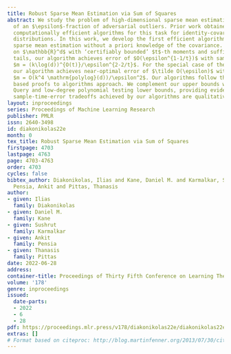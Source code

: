 ```yaml
---
title: Robust Sparse Mean Estimation via Sum of Squares
abstract: We study the problem of high-dimensional sparse mean estimation in the presence
  of an $\epsilon$-fraction of adversarial outliers. Prior work obtained sample and
  computationally efficient algorithms for this task for identity-covariance subgaussian
  distributions. In this work, we develop the first efficient algorithms for robust
  sparse mean estimation without a priori knowledge of the covariance. For distributions
  on $\mathbb{R}^d$ with ‘certifiably bounded’ $t$-th moments and sufficiently light
  tails, our algorithm achieves error of $O(\epsilon^{1-1/t})$ with sample complexity
  $m = (k\log(d))^{O(t)}/\epsilon^{2-2/t}$. For the special case of the Gaussian distribution,
  our algorithm achieves near-optimal error of $\tilde O(\epsilon)$ with sample complexity
  $m = O(k^4 \mathrm{polylog}(d))/\epsilon^2$. Our algorithms follow the Sum-of-Squares
  based proofs to algorithms approach. We complement our upper bounds with Statistical
  Query and low-degree polynomial testing lower bounds, providing evidence that the
  sample-time-error tradeoffs achieved by our algorithms are qualitatively best possible.
layout: inproceedings
series: Proceedings of Machine Learning Research
publisher: PMLR
issn: 2640-3498
id: diakonikolas22e
month: 0
tex_title: Robust Sparse Mean Estimation via Sum of Squares
firstpage: 4703
lastpage: 4763
page: 4703-4763
order: 4703
cycles: false
bibtex_author: Diakonikolas, Ilias and Kane, Daniel M. and Karmalkar, Sushrut and
  Pensia, Ankit and Pittas, Thanasis
author:
- given: Ilias
  family: Diakonikolas
- given: Daniel M.
  family: Kane
- given: Sushrut
  family: Karmalkar
- given: Ankit
  family: Pensia
- given: Thanasis
  family: Pittas
date: 2022-06-28
address:
container-title: Proceedings of Thirty Fifth Conference on Learning Theory
volume: '178'
genre: inproceedings
issued:
  date-parts:
  - 2022
  - 6
  - 28
pdf: https://proceedings.mlr.press/v178/diakonikolas22e/diakonikolas22e.pdf
extras: []
# Format based on citeproc: http://blog.martinfenner.org/2013/07/30/citeproc-yaml-for-bibliographies/
---
```

